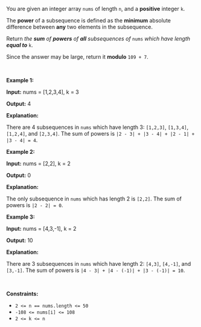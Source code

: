 You are given an integer array `nums` of length `n`, and a **positive** integer `k`.


The **power** of a subsequence is defined as the **minimum** absolute difference between **any** two elements in the subsequence.


Return *the **sum** of **powers** of **all** subsequences of* `nums` *which have length* ***equal to*** `k`.


Since the answer may be large, return it **modulo** `109 + 7`.


 


**Example 1:**



**Input:** nums = [1,2,3,4], k = 3


**Output:** 4


**Explanation:**


There are 4 subsequences in `nums` which have length 3: `[1,2,3]`, `[1,3,4]`, `[1,2,4]`, and `[2,3,4]`. The sum of powers is `|2 - 3| + |3 - 4| + |2 - 1| + |3 - 4| = 4`.



**Example 2:**



**Input:** nums = [2,2], k = 2


**Output:** 0


**Explanation:**


The only subsequence in `nums` which has length 2 is `[2,2]`. The sum of powers is `|2 - 2| = 0`.



**Example 3:**



**Input:** nums = [4,3,-1], k = 2


**Output:** 10


**Explanation:**


There are 3 subsequences in `nums` which have length 2: `[4,3]`, `[4,-1]`, and `[3,-1]`. The sum of powers is `|4 - 3| + |4 - (-1)| + |3 - (-1)| = 10`.



 


**Constraints:**


* `2 <= n == nums.length <= 50`
* `-108 <= nums[i] <= 108`
* `2 <= k <= n`


